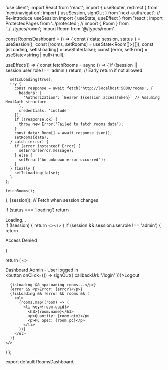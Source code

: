 'use client';
import React from 'react';
import { useRouter, redirect } from 'next/navigation';
import { useSession, signOut } from 'next-auth/react'; // Re-introduce useSession
import { useState, useEffect } from 'react';
import ProtectedPages from '../protected';
// import { Room } from '../../types/room';
import Room from '@/types/room'

const RoomsDashboard = () => {
  const { data: session, status } = useSession();
  const [rooms, setRooms] = useState<Room[]>([]); 
  const [isLoading, setIsLoading] = useState(false);
  const [error, setError] = useState<string | null>(null); 

  useEffect(() => {
    const fetchRooms = async () => {
      if (!session || session.user.role !== 'admin') return; // Early return if not allowed

      setIsLoading(true);
      try {
        const response = await fetch('http://localhost:5000/rooms', {
          headers: {
            'Authorization': `Bearer ${session.accessToken}` // Assuming NextAuth structure
          },
          credentials: 'include'
        });
        if (!response.ok) {
          throw new Error('Failed to fetch rooms data');
        }
        const data: Room[] = await response.json(); 
        setRooms(data);
      } catch (error) { 
        if (error instanceof Error) { 
          setError(error.message);
        } else {
          setError('An unknown error occurred'); 
        }
      } finally {
        setIsLoading(false);
      }
    };

    fetchRooms();
  }, [session]); // Fetch when session changes

 if (status === 'loading') return <div>Loading...</div> 
 if (!session) {
   return <><ProtectedPages/></>
  }
  if (session && session.user.role !== 'admin') {
    return <p>Access Denied</p>
  }

  return (
    <>
        <div>Dashboard Admin - User logged in</div> 
        <button onClick={() => signOut({ callbackUrl: '/login' })}>Logout</button>

      {isLoading && <p>Loading rooms...</p>} 
      {error && <p>Error: {error}</p>} 
      {!isLoading && !error && rooms && ( 
        <ul>
          {rooms.map((room) => (
            <li key={room.uuid}>
              <h3>{room.name}</h3>
              <p>Quantity: {room.qty}</p>
              <p>PC Spec: {room.pc}</p>
            </li>
          ))}  
        </ul>
      )}
    </>
  )
};

export default RoomsDashboard;